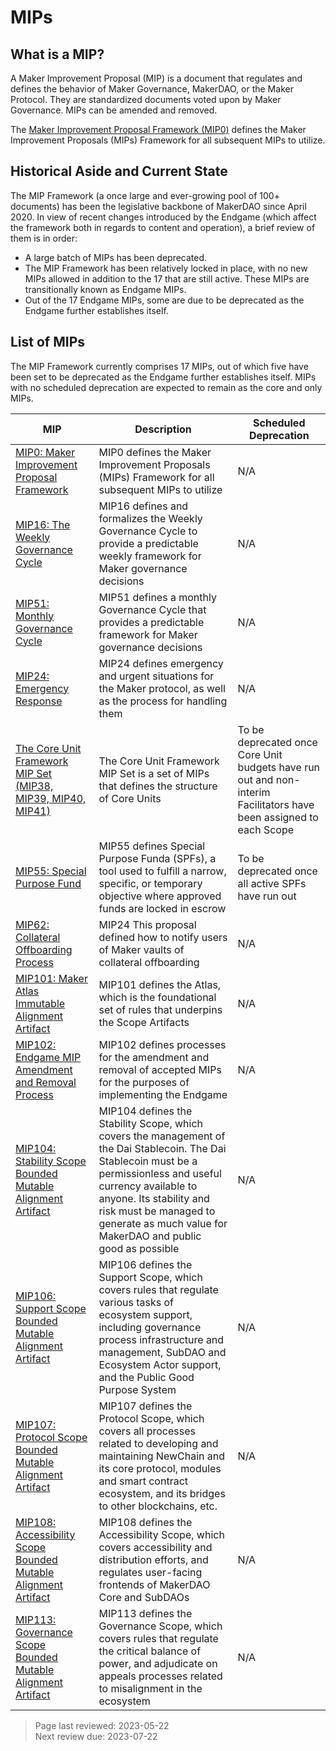 # MIPs 

## What is a MIP?

A Maker Improvement Proposal (MIP) is a document that regulates and defines the behavior of Maker Governance, MakerDAO, or the Maker Protocol. They are standardized documents voted upon by Maker Governance. MIPs can be amended and removed.

The [Maker Improvement Proposal Framework (MIP0)](https://mips.makerdao.com/mips/details/MIP0) defines the Maker Improvement Proposals (MIPs) Framework for all subsequent MIPs to utilize.

## Historical Aside and Current State

The MIP Framework (a once large and ever-growing pool of 100+ documents) has been the legislative backbone of MakerDAO since April 2020. In view of recent changes introduced by the Endgame (which affect the framework both in regards to content and operation), a brief review of them is in order:

- A large batch of MIPs has been deprecated.
- The MIP Framework has been relatively locked in place, with no new MIPs allowed in addition to the 17 that are still active. These MIPs are transitionally known as Endgame MIPs.
- Out of the 17 Endgame MIPs, some are due to be deprecated as the Endgame further establishes itself.

## List of MIPs

The MIP Framework currently comprises 17 MIPs, out of which five have been set to be deprecated as the Endgame further establishes itself. MIPs with no scheduled deprecation are expected to remain as the core and only MIPs.

| MIP | Description | Scheduled Deprecation |
|--|--|--|
| [MIP0: Maker Improvement Proposal Framework](https://mips.makerdao.com/mips/details/MIP0) | MIP0 defines the Maker Improvement Proposals (MIPs) Framework for all subsequent MIPs to utilize | N/A |
| [MIP16: The Weekly Governance Cycle](https://mips.makerdao.com/mips/details/MIP16) | MIP16 defines and formalizes the Weekly Governance Cycle to provide a predictable weekly framework for Maker governance decisions | N/A |
| [MIP51: Monthly Governance Cycle](https://mips.makerdao.com/mips/details/MIP51) | MIP51 defines a monthly Governance Cycle that provides a predictable framework for Maker governance decisions | N/A |
| [MIP24: Emergency Response](https://mips.makerdao.com/mips/details/MIP24) | MIP24 defines emergency and urgent situations for the Maker protocol, as well as the process for handling them | N/A |
| [The Core Unit Framework MIP Set (MIP38, MIP39, MIP40, MIP41)](https://mips.makerdao.com/mips/list?mipsetMode=true) | The Core Unit Framework MIP Set is a set of MIPs that defines the structure of Core Units | To be deprecated once Core Unit budgets have run out and non-interim Facilitators have been assigned to each Scope |
| [MIP55: Special Purpose Fund](https://mips.makerdao.com/mips/details/MIP55) | MIP55 defines Special Purpose Funda (SPFs), a tool used to fulfill a narrow, specific, or temporary objective where approved funds are locked in escrow | To be deprecated once all active SPFs have run out |
| [MIP62: Collateral Offboarding Process](https://mips.makerdao.com/mips/details/MIP62) |  MIP24 This proposal defined how to notify users of Maker vaults of collateral offboarding | N/A |
| [MIP101: Maker Atlas Immutable Alignment Artifact](https://mips.makerdao.com/mips/details/MIP101) |  MIP101 defines the Atlas, which is the foundational set of rules that underpins the Scope Artifacts | N/A |
| [MIP102: Endgame MIP Amendment and Removal Process](https://mips.makerdao.com/mips/details/MIP102) |  MIP102 defines processes for the amendment and removal of accepted MIPs for the purposes of implementing the Endgame | N/A |
| [MIP104: Stability Scope Bounded Mutable Alignment Artifact](https://mips.makerdao.com/mips/details/MIP104) |  MIP104 defines the Stability Scope, which covers the management of the Dai Stablecoin. The Dai Stablecoin must be a permissionless and useful currency available to anyone. Its stability and risk must be managed to generate as much value for MakerDAO and public good as possible | N/A |
| [MIP106: Support Scope Bounded Mutable Alignment Artifact](https://mips.makerdao.com/mips/details/MIP106) |  MIP106 defines the Support Scope, which covers rules that regulate various tasks of ecosystem support, including governance process infrastructure and management, SubDAO and Ecosystem Actor support, and the Public Good Purpose System | N/A |
| [MIP107: Protocol Scope Bounded Mutable Alignment Artifact](https://mips.makerdao.com/mips/details/MIP107) |  MIP107 defines the Protocol Scope, which covers all processes related to developing and maintaining NewChain and its core protocol, modules and smart contract ecosystem, and its bridges to other blockchains, etc. | N/A |
| [MIP108: Accessibility Scope Bounded Mutable Alignment Artifact](https://mips.makerdao.com/mips/details/MIP108) |  MIP108 defines the Accessibility Scope, which covers accessibility and distribution efforts, and regulates user-facing frontends of MakerDAO Core and SubDAOs | N/A |
| [MIP113: Governance Scope Bounded Mutable Alignment Artifact](https://mips.makerdao.com/mips/details/MIP113) | MIP113 defines the Governance Scope, which covers rules that regulate the critical balance of power, and adjudicate on appeals processes related to misalignment in the ecosystem | N/A |

>Page last reviewed: 2023-05-22  
>Next review due: 2023-07-22  


